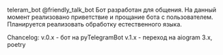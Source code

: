 teleram_bot @friendly_talk_bot
Бот разработан для общения. На данный момент реализовано приветствие и прощание бота с пользователем.
Планируется реализовать обработку естественного языка.

Chancelog:
v.0.x - бот на pyTelegramBot
v.1.x - переход на aiogram 3.x, poetry
